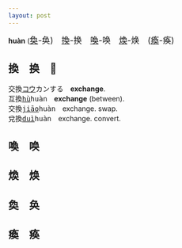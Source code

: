 ```yaml
---
layout: post
---
```


**huàn** (<big>[奐]({{site.url}}{{page.url}}#奐奂)-奂)　[換]({{site.url}}{{page.url}}#換换)-换　[喚]({{site.url}}{{page.url}}#喚唤)-唤　[煥]({{site.url}}{{page.url}}#煥焕)-焕　([瘓]({{site.url}}{{page.url}}#瘓痪)-痪)</big>

## 換　换　💱

交換<tt>[コウ]()カン</tt>する　**exchange**.   
互換<tt>[hù]()huàn</tt>　**exchange** (between).   
交換<tt>[jiāo]()huàn</tt>　exchange. swap.   
兌換<tt>[duì]()huàn</tt>　exchange. convert.   
<!--交換<tt>[コウ]()カン</tt>-->






## 喚　唤

## 煥　焕

## 奐　奂

## 瘓　痪
